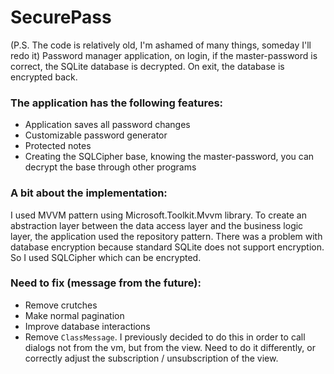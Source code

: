 # SecurePass

(P.S. The code is relatively old, I'm ashamed of many things, someday I'll redo it)
Password manager application, on login, if the master-password is correct, the SQLite database is decrypted. On exit,
the database is encrypted back.

### The application has the following features:

- Application saves all password changes
- Customizable password generator
- Protected notes
- Creating the SQLCipher base, knowing the master-password, you can decrypt the base through other programs

### A bit about the implementation:

I used MVVM pattern using Microsoft.Toolkit.Mvvm library. To create an abstraction layer between the data access layer
and the business logic layer, the application used the repository pattern. There was a problem with database encryption
because standard SQLite does not support encryption. So I used SQLCipher which can be encrypted.

### Need to fix (message from the future):
- Remove crutches
- Make normal pagination
- Improve database interactions
- Remove `ClassMessage`. I previously decided to do this in order to call dialogs not from the vm, but from the view. Need to do it differently, or correctly adjust the subscription / unsubscription of the view.

